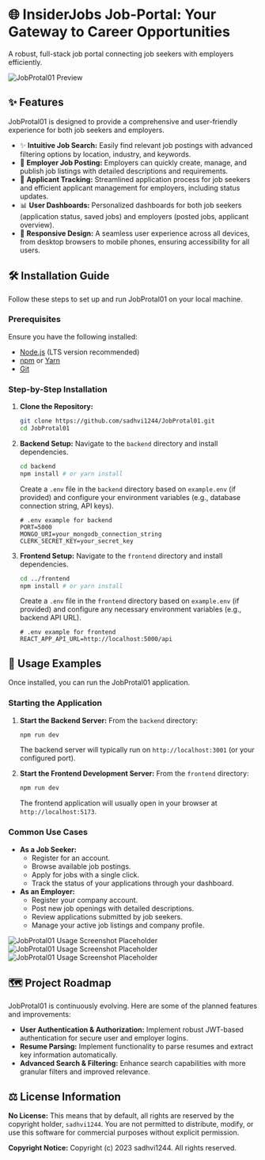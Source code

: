 # 🌐 InsiderJobs Job-Portal: Your Gateway to Career Opportunities

A robust, full-stack job portal connecting job seekers with employers efficiently.



![JobProtal01 Preview](https://res.cloudinary.com/dgkhbg0wc/image/upload/v1758257301/Screenshot_2025-09-19_100355_eaobsp.png)


## ✨ Features

JobProtal01 is designed to provide a comprehensive and user-friendly experience for both job seekers and employers.

*   ✨ **Intuitive Job Search:** Easily find relevant job postings with advanced filtering options by location, industry, and keywords.
*   🚀 **Employer Job Posting:** Employers can quickly create, manage, and publish job listings with detailed descriptions and requirements.
*   💼 **Applicant Tracking:** Streamlined application process for job seekers and efficient applicant management for employers, including status updates.
*   📊 **User Dashboards:** Personalized dashboards for both job seekers (application status, saved jobs) and employers (posted jobs, applicant overview).
*   📱 **Responsive Design:** A seamless user experience across all devices, from desktop browsers to mobile phones, ensuring accessibility for all users.


## 🛠️ Installation Guide

Follow these steps to set up and run JobProtal01 on your local machine.

### Prerequisites

Ensure you have the following installed:

*   [Node.js](https://nodejs.org/) (LTS version recommended)
*   [npm](https://www.npmjs.com/) or [Yarn](https://yarnpkg.com/)
*   [Git](https://git-scm.com/)

### Step-by-Step Installation

1.  **Clone the Repository:**
    ```bash
    git clone https://github.com/sadhvi1244/JobProtal01.git
    cd JobProtal01
    ```

2.  **Backend Setup:**
    Navigate to the `backend` directory and install dependencies.
    ```bash
    cd backend
    npm install # or yarn install
    ```
    Create a `.env` file in the `backend` directory based on `example.env` (if provided) and configure your environment variables (e.g., database connection string, API keys).
    ```plaintext
    # .env example for backend
    PORT=5000
    MONGO_URI=your_mongodb_connection_string
    CLERK_SECRET_KEY=your_secret_key
    ```

3.  **Frontend Setup:**
    Navigate to the `frontend` directory and install dependencies.
    ```bash
    cd ../frontend
    npm install # or yarn install
    ```
    Create a `.env` file in the `frontend` directory based on `example.env` (if provided) and configure any necessary environment variables (e.g., backend API URL).
    ```plaintext
    # .env example for frontend
    REACT_APP_API_URL=http://localhost:5000/api
    ```


## 🚀 Usage Examples

Once installed, you can run the JobProtal01 application.

### Starting the Application

1.  **Start the Backend Server:**
    From the `backend` directory:
    ```bash
    npm run dev
    ```
    The backend server will typically run on `http://localhost:3001` (or your configured port).

2.  **Start the Frontend Development Server:**
    From the `frontend` directory:
    ```bash
    npm run dev
    ```
    The frontend application will usually open in your browser at `http://localhost:5173`.

### Common Use Cases

*   **As a Job Seeker:**
    *   Register for an account.
    *   Browse available job postings.
    *   Apply for jobs with a single click.
    *   Track the status of your applications through your dashboard.
*   **As an Employer:**
    *   Register your company account.
    *   Post new job openings with detailed descriptions.
    *   Review applications submitted by job seekers.
    *   Manage your active job listings and company profile.

![JobProtal01 Usage Screenshot Placeholder](https://res.cloudinary.com/dgkhbg0wc/image/upload/v1758257281/Screenshot_2025-09-19_100410_gzcjcz.png)
![JobProtal01 Usage Screenshot Placeholder](https://res.cloudinary.com/dgkhbg0wc/image/upload/v1758257281/Screenshot_2025-09-19_101537_jrqyul.png)
![JobProtal01 Usage Screenshot Placeholder](https://res.cloudinary.com/dgkhbg0wc/image/upload/v1758257280/Screenshot_2025-09-19_101202_zbcurj.png)

## 🗺️ Project Roadmap

JobProtal01 is continuously evolving. Here are some of the planned features and improvements:

*   **User Authentication & Authorization:** Implement robust JWT-based authentication for secure user and employer logins.
*   **Resume Parsing:** Implement functionality to parse resumes and extract key information automatically.
*   **Advanced Search & Filtering:** Enhance search capabilities with more granular filters and improved relevance.

## ⚖️ License Information

**No License:** This means that by default, all rights are reserved by the copyright holder, `sadhvi1244`. You are not permitted to distribute, modify, or use this software for commercial purposes without explicit permission.

**Copyright Notice:**
Copyright (c) 2023 sadhvi1244. All rights reserved.
